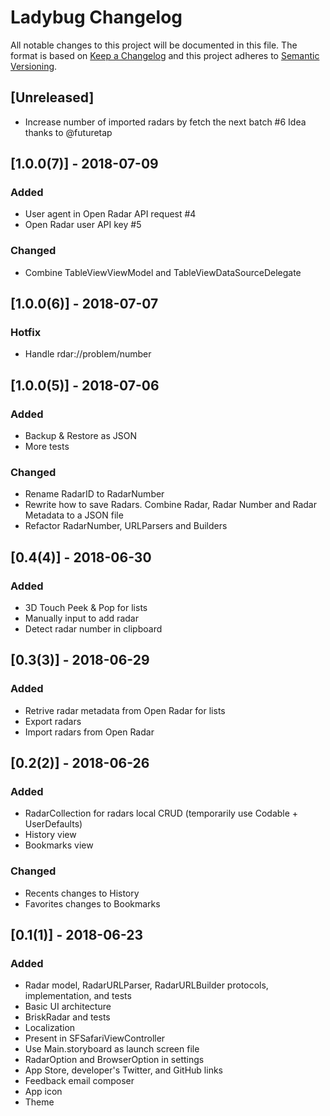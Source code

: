 # Ladybug Changelog

All notable changes to this project will be documented in this file.
The format is based on [Keep a Changelog](http://keepachangelog.com/)
and this project adheres to [Semantic Versioning](http://semver.org/).

## [Unreleased]
- Increase number of imported radars by fetch the next batch #6 Idea thanks to @futuretap

## [1.0.0(7)] - 2018-07-09
### Added
- User agent in Open Radar API request #4
- Open Radar user API key #5

### Changed
- Combine TableViewViewModel and TableViewDataSourceDelegate

## [1.0.0(6)] - 2018-07-07
### Hotfix
- Handle rdar://problem/number

## [1.0.0(5)] - 2018-07-06
### Added
- Backup & Restore as JSON
- More tests

### Changed
- Rename RadarID to RadarNumber
- Rewrite how to save Radars. Combine Radar, Radar Number and Radar Metadata to a JSON file
- Refactor RadarNumber, URLParsers and Builders

## [0.4(4)] - 2018-06-30
### Added
- 3D Touch Peek & Pop for lists
- Manually input to add radar
- Detect radar number in clipboard

## [0.3(3)] - 2018-06-29
### Added
- Retrive radar metadata from Open Radar for lists
- Export radars
- Import radars from Open Radar

## [0.2(2)] - 2018-06-26
### Added
- RadarCollection for radars local CRUD (temporarily use Codable + UserDefaults)
- History view
- Bookmarks view

### Changed
- Recents changes to History
- Favorites changes to Bookmarks

## [0.1(1)] - 2018-06-23
### Added
- Radar model, RadarURLParser, RadarURLBuilder protocols, implementation, and tests
- Basic UI architecture
- BriskRadar and tests
- Localization
- Present in SFSafariViewController
- Use Main.storyboard as launch screen file
- RadarOption and BrowserOption in settings
- App Store, developer's Twitter, and GitHub links
- Feedback email composer
- App icon
- Theme
